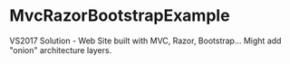 # MvcRazorBootstrapExample
VS2017 Solution - Web Site built with MVC, Razor, Bootstrap...  Might add "onion" architecture layers.
